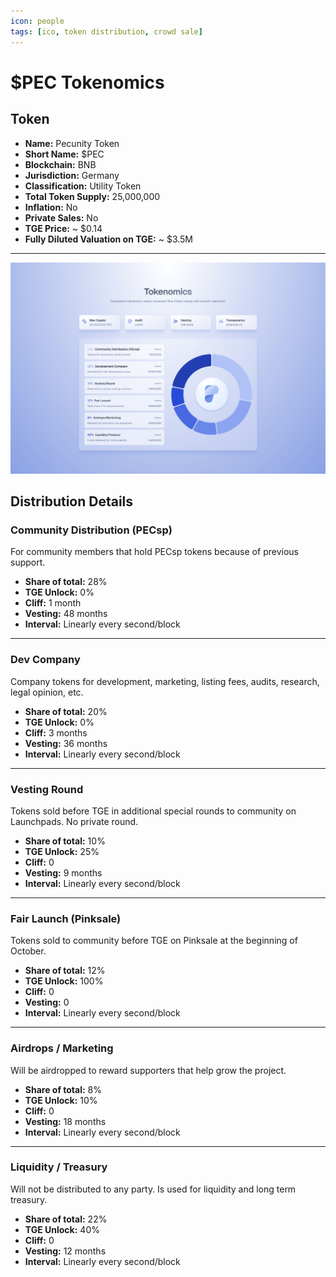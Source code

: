 ```yaml
---
icon: people
tags: [ico, token distribution, crowd sale]
---
```


# $PEC Tokenomics

## Token

- **Name:** Pecunity Token
- **Short Name:** $PEC
- **Blockchain:** BNB
- **Jurisdiction:** Germany
- **Classification:** Utility Token
- **Total Token Supply:** 25,000,000
- **Inflation:** No
- **Private Sales:** No
- **TGE Price:** ~ $0.14
- **Fully Diluted Valuation on TGE:** ~ $3.5M

---

![Overview](../static/tokenomics.png)

## Distribution Details

### Community Distribution (PECsp)

For community members that hold PECsp tokens because of previous support.

- **Share of total:** 28%
- **TGE Unlock:** 0%
- **Cliff:** 1 month
- **Vesting:** 48 months
- **Interval:** Linearly every second/block

---

### Dev Company

Company tokens for development, marketing, listing fees, audits, research, legal opinion, etc.

- **Share of total:** 20%
- **TGE Unlock:** 0%
- **Cliff:** 3 months
- **Vesting:** 36 months
- **Interval:** Linearly every second/block

---

### Vesting Round

Tokens sold before TGE in additional special rounds to community on Launchpads. No private round.

- **Share of total:** 10%
- **TGE Unlock:** 25%
- **Cliff:** 0
- **Vesting:** 9 months
- **Interval:** Linearly every second/block

---

### Fair Launch (Pinksale)

Tokens sold to community before TGE on Pinksale at the beginning of October.

- **Share of total:** 12%
- **TGE Unlock:** 100%
- **Cliff:** 0
- **Vesting:** 0
- **Interval:** Linearly every second/block

---

### Airdrops / Marketing

Will be airdropped to reward supporters that help grow the project.

- **Share of total:** 8%
- **TGE Unlock:** 10%
- **Cliff:** 0
- **Vesting:** 18 months
- **Interval:** Linearly every second/block

---

### Liquidity / Treasury

Will not be distributed to any party. Is used for liquidity and long term treasury.

- **Share of total:** 22%
- **TGE Unlock:** 40%
- **Cliff:** 0
- **Vesting:** 12 months
- **Interval:** Linearly every second/block
